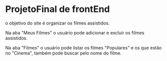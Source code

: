 # ProjetoFinal de frontEnd
<p>o objetivo do site é organizar os filmes assistidos. </p>
<p>Na aba "Meus Filmes" o usuário pode adicionar e excluir os filmes assistidos. </p>
<p>Na aba "Filmes" o usuário pode listar os filmes "Populares" e os que estão no "Cinema", também pode buscar pelo nome do filme.</p>

